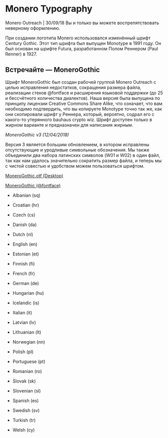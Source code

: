 # Monero Typography

Monero Outreach | 30/09/18
Вы и только вы можете воспрепятствовать неверному оформлению.

При создании логотипа Monero использовался изменённый шрифт Century Gothic. Этот тип шрифта был выпущен Monotype в 1991 году. Он был основан на шрифте Futura, разработанном Полом Реннером (Paul Renner) в 1927.

## Встречайте — MoneroGothic

Шрифт MoneroGothic был создан рабочей группой Monero Outreach с целью исправления недостатков, сокращения размера файла, реализации стеков @fontface и расширения языковой поддержки (до 25 и бессчётного количества диалектов). Наша версия была выпущена по принципу лицензии Creative Commons Share Alike, что означает, что вам необходимо подтвердить, что вы копируете Monotype точно так же, как они скопировали шрифт у Реннера, который, вероятно, содрал его с какого-то утерянного bauhaus crypto wiz. Шрифт доступен только в жирном варианте и предназначен для написания жирным.

*MoneroGothic v3 (12/04/2018)*

Версия 3 является большим обновлением, в котором исправлены отсутствующие и уродливые символьные обозначения. Мы также объединили два набора латинских символов (W01 и W02) в один файл, так как нам удалось значительно сократить размер файла, и теперь мы с чистой совестью и удобством можем пользоваться шрифтом.

[MoneroGothic.otf (Desktop)](https://www.monerooutreach.org/fonts/MoneroGothic_v3.zip)

[MoneroGothic (@fontface)](https://www.monerooutreach.org/fonts/MoneroGothic_v3_web.zip)

+ Albanian (sq)

+ Croatian (hr)

+ Czech (cs)

+ Danish (da)

+ Dutch (nl)

+ English (en)

+ Estonian (et)

+ Finnish (fi)

+ French (fr)

+ German (de)

+ Hungarian (hu)

+ Icelandic (is)

+ Italian (it)

+ Latvian (lv)

+ Lithuanian (lt)

+ Norwegian (nn)

+ Polish (pl)

+ Portuguese (pt)

+ Romanian (ro)

+ Slovak (sk)

+ Slovenian (sl)

+ Spanish (es)

+ Swedish (sv)

+ Turkish (tr)

+ Welsh (cy)
